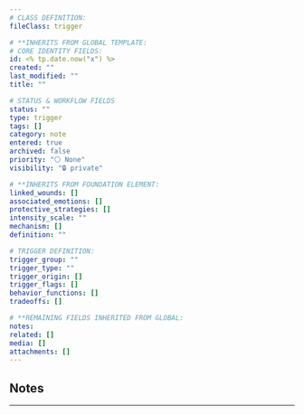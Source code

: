 ```yaml
---
# CLASS DEFINITION:
fileClass: trigger

# **INHERITS FROM GLOBAL TEMPLATE:
# CORE IDENTITY FIELDS:
id: <% tp.date.now("x") %>
created: ""
last_modified: ""
title: ""

# STATUS & WORKFLOW FIELDS
status: ""
type: trigger
tags: []
category: note
entered: true
archived: false
priority: "⚪ None"
visibility: "🔒 private"

# **INHERITS FROM FOUNDATION ELEMENT:
linked_wounds: []
associated_emotions: []
protective_strategies: []
intensity_scale: ""
mechanism: []
definition: ""

# TRIGGER DEFINITION:
trigger_group: ""
trigger_type: ""
trigger_origin: []
trigger_flags: []
behavior_functions: []
tradeoffs: []

# **REMAINING FIELDS INHERITED FROM GLOBAL:
notes: 
related: []
media: []
attachments: []
---
```


## Notes
---


